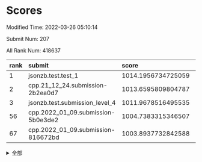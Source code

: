 # Scores

Modified Time: 2022-03-26 05:10:14

Submit Num: 207

All Rank Num: 418637

| rank |               submit               |       score        |       sigma        | pk_num |
| :--- | :--------------------------------- | :----------------- | :----------------- | :----- |
| 1    | jsonzb.test.test_1                 | 1014.1956734725059 | 0.8424005035893217 | 8090   |
| 2    | cpp.21_12_24.submission-2b2ea0d7   | 1013.6595809804787 | 0.8129507109247621 | 8095   |
| 3    | jsonzb.test.submission_level_4     | 1011.9678516495535 | 0.7648183189138072 | 8087   |
| 56   | cpp.2022_01_09.submission-5b0e3de2 | 1004.7383315346507 | 0.7168788163030407 | 8090   |
| 67   | cpp.2022_01_09.submission-816672bd | 1003.8937732842588 | 0.7180076550456816 | 8087   |


<details>
<summary>全部</summary>

| rank |                 submit                 |       score        |       sigma        | pk_num |
| :--- | :------------------------------------- | :----------------- | :----------------- | :----- |
| 1    | jsonzb.test.test_1                     | 1014.1956734725059 | 0.8424005035893217 | 8090   |
| 2    | cpp.21_12_24.submission-2b2ea0d7       | 1013.6595809804787 | 0.8129507109247621 | 8095   |
| 3    | jsonzb.test.submission_level_4         | 1011.9678516495535 | 0.7648183189138072 | 8087   |
| 4    | gobigger.level_3.submission_level_3_25 | 1011.9569296240081 | 0.7745272597511773 | 8095   |
| 5    | gobigger.level_3.submission_level_3_8  | 1011.4002103031638 | 0.7620595809576318 | 8092   |
| 6    | gobigger.level_3.submission_level_3_27 | 1011.1787553403295 | 0.7755736526640643 | 8093   |
| 7    | gobigger.level_3.submission_level_3_3  | 1011.0701896664682 | 0.7788415999993827 | 8092   |
| 8    | gobigger.level_3.submission_level_3_15 | 1011.0446240546408 | 0.7713624547777346 | 8091   |
| 9    | gobigger.level_3.submission_level_3_11 | 1010.9688353441984 | 0.7724783941171551 | 8094   |
| 10   | gobigger.level_3.submission_level_3_22 | 1010.8233985396793 | 0.7639444849943307 | 8091   |
| 11   | gobigger.level_3.submission_level_3_45 | 1010.8109279129333 | 0.7625043562604804 | 8088   |
| 12   | gobigger.level_3.submission_level_3_32 | 1010.8053183122544 | 0.7794860707374495 | 8090   |
| 13   | gobigger.level_3.submission_level_3_1  | 1010.7002867231047 | 0.7711223228416382 | 8095   |
| 14   | gobigger.level_3.submission_level_3_26 | 1010.6779553354297 | 0.7767403449560408 | 8085   |
| 15   | gobigger.level_3.submission_level_3_29 | 1010.6484641134182 | 0.7848340487611087 | 8091   |
| 16   | gobigger.level_3.submission_level_3_30 | 1010.5234881143843 | 0.7932830747550016 | 8091   |
| 17   | gobigger.level_3.submission_level_3_7  | 1010.4511217444306 | 0.7595331398621455 | 8088   |
| 18   | gobigger.level_3.submission_level_3_24 | 1010.3492197343658 | 0.7587641520891453 | 8090   |
| 19   | gobigger.level_3.submission_level_3_14 | 1010.2871259913819 | 0.7708102712267971 | 8089   |
| 20   | gobigger.level_3.submission_level_3_19 | 1010.2560443906991 | 0.7561712268887034 | 8093   |
| 21   | gobigger.level_3.submission_level_3_38 | 1010.25433129738   | 0.7624164344779394 | 8094   |
| 22   | gobigger.level_3.submission_level_3_42 | 1010.151482268613  | 0.778645742716962  | 8091   |
| 23   | gobigger.level_3.submission_level_3_40 | 1009.9992676742438 | 0.7376802798099258 | 8090   |
| 24   | gobigger.level_3.submission_level_3_31 | 1009.984546680041  | 0.7484032215325281 | 8087   |
| 25   | gobigger.level_3.submission_level_3_18 | 1009.9720351777376 | 0.7633799715965143 | 8089   |
| 26   | gobigger.level_3.submission_level_3_12 | 1009.9613773679542 | 0.7648650786638345 | 8085   |
| 27   | gobigger.level_3.submission_level_3_2  | 1009.9253664912093 | 0.7586605317465419 | 8089   |
| 28   | gobigger.level_3.submission_level_3_9  | 1009.8617424314143 | 0.7639436651504323 | 8089   |
| 29   | gobigger.level_3.submission_level_3_37 | 1009.8523198798014 | 0.7602259320749831 | 8095   |
| 30   | gobigger.level_3.submission_level_3_13 | 1009.8521781580065 | 0.7599819635341708 | 8091   |
| 31   | gobigger.level_3.submission_level_3_36 | 1009.7707076332762 | 0.7483707692645654 | 8090   |
| 32   | gobigger.level_3.submission_level_3_48 | 1009.7347793116642 | 0.7450028539446523 | 8090   |
| 33   | gobigger.level_3.submission_level_3_44 | 1009.7320757487441 | 0.7554176747590794 | 8091   |
| 34   | gobigger.level_3.submission_level_3_10 | 1009.7168912490692 | 0.7533232007404367 | 8089   |
| 35   | gobigger.level_3.submission_level_3_28 | 1009.6704088420049 | 0.7651081660544895 | 8091   |
| 36   | gobigger.level_3.submission_level_3_23 | 1009.6349921476606 | 0.749530319354832  | 8090   |
| 37   | gobigger.level_3.submission_level_3_6  | 1009.6085912617726 | 0.7618525414151504 | 8084   |
| 38   | gobigger.level_3.submission_level_3_43 | 1009.5754500559397 | 0.7538414842003892 | 8088   |
| 39   | gobigger.level_3.submission_level_3_33 | 1009.5111765533547 | 0.7545005638570951 | 8094   |
| 40   | gobigger.level_3.submission_level_3_41 | 1009.483154641228  | 0.7402894059574808 | 8085   |
| 41   | gobigger.level_3.submission_level_3_47 | 1009.4663123906523 | 0.7492381811722938 | 8091   |
| 42   | gobigger.level_3.submission_level_3_49 | 1009.4552449107136 | 0.7390192074831653 | 8091   |
| 43   | gobigger.level_3.submission_level_3_4  | 1009.4156007912358 | 0.7682077379569154 | 8094   |
| 44   | gobigger.level_3.submission_level_3_21 | 1009.2183368163402 | 0.7410455480530225 | 8089   |
| 45   | gobigger.level_3.submission_level_3_16 | 1009.1942964144936 | 0.7568804909309392 | 8080   |
| 46   | gobigger.level_3.submission_level_3_20 | 1009.057041642263  | 0.749160743134276  | 8078   |
| 47   | gobigger.level_3.submission_level_3_0  | 1008.9756671404155 | 0.7418639076741201 | 8088   |
| 48   | gobigger.level_3.submission_level_3_46 | 1008.9637950303317 | 0.725680064631656  | 8087   |
| 49   | gobigger.level_3.submission_level_3_17 | 1008.9405436046393 | 0.74285846799718   | 8089   |
| 50   | gobigger.level_3.submission_level_3_34 | 1008.8058715828985 | 0.7413568750947158 | 8089   |
| 51   | gobigger.level_3.submission_level_3_39 | 1008.5791989248337 | 0.7552410609292945 | 8092   |
| 52   | gobigger.level_3.submission_level_3_35 | 1008.3351760192456 | 0.7394687294241449 | 8090   |
| 53   | gobigger.level_3.submission_level_3_5  | 1008.0541421224484 | 0.748189194205287  | 8091   |
| 54   | gobigger.level_1.submission_level_1_26 | 1005.4848620111477 | 0.7302119377064784 | 8092   |
| 55   | gobigger.level_1.submission_level_1_34 | 1004.8034931299387 | 0.7077393921473828 | 8089   |
| 56   | cpp.2022_01_09.submission-5b0e3de2     | 1004.7383315346507 | 0.7168788163030407 | 8090   |
| 57   | gobigger.level_1.submission_level_1_15 | 1004.7345231688471 | 0.7248394938775563 | 8089   |
| 58   | gobigger.level_1.submission_level_1_13 | 1004.4288863188725 | 0.7170155431239356 | 8090   |
| 59   | gobigger.level_1.submission_level_1_16 | 1004.4216910864775 | 0.7401035176402926 | 8091   |
| 60   | gobigger.level_1.submission_level_1_3  | 1004.3026569615228 | 0.7160394599809998 | 8094   |
| 61   | gobigger.level_1.submission_level_1_18 | 1004.1744166037015 | 0.7196032823771755 | 8092   |
| 62   | gobigger.level_1.submission_level_1_42 | 1004.0462048041501 | 0.7189165093985211 | 8089   |
| 63   | gobigger.level_1.submission_level_1_20 | 1004.0264730249163 | 0.7298366851158204 | 8089   |
| 64   | gobigger.level_1.submission_level_1_37 | 1003.9989195461582 | 0.7211337089207241 | 8088   |
| 65   | gobigger.level_1.submission_level_1_36 | 1003.9521151755014 | 0.7146188090587973 | 8093   |
| 66   | gobigger.level_1.submission_level_1_7  | 1003.9000235765286 | 0.7220503419689813 | 8091   |
| 67   | cpp.2022_01_09.submission-816672bd     | 1003.8937732842588 | 0.7180076550456816 | 8087   |
| 68   | gobigger.level_1.submission_level_1_4  | 1003.8748193761825 | 0.707660448321028  | 8084   |
| 69   | gobigger.level_1.submission_level_1_33 | 1003.7873702541044 | 0.722035251270503  | 8092   |
| 70   | gobigger.level_1.submission_level_1_24 | 1003.7387745738049 | 0.7119640086177577 | 8088   |
| 71   | gobigger.level_1.submission_level_1_29 | 1003.5804348658812 | 0.7173095805512942 | 8081   |
| 72   | gobigger.level_1.submission_level_1_17 | 1003.5020960907632 | 0.7157301583565215 | 8093   |
| 73   | gobigger.level_1.submission_level_1_49 | 1003.4934732585698 | 0.7310530082308333 | 8089   |
| 74   | gobigger.level_1.submission_level_1_27 | 1003.4002875797112 | 0.7256918155525136 | 8089   |
| 75   | gobigger.level_1.submission_level_1_14 | 1003.3987248644188 | 0.7115137867487162 | 8094   |
| 76   | gobigger.level_1.submission_level_1_22 | 1003.3787587083965 | 0.7347536921991349 | 8089   |
| 77   | gobigger.level_1.submission_level_1_12 | 1003.3652898918702 | 0.7070825041650064 | 8087   |
| 78   | gobigger.level_1.submission_level_1_45 | 1003.3336258105832 | 0.7125535870307459 | 8094   |
| 79   | gobigger.level_1.submission_level_1_23 | 1003.327105360991  | 0.7171106727656249 | 8088   |
| 80   | gobigger.level_1.submission_level_1_48 | 1003.3268110022984 | 0.7106464266537555 | 8089   |
| 81   | gobigger.level_1.submission_level_1_5  | 1003.3083144902831 | 0.7196216858301808 | 8088   |
| 82   | gobigger.level_1.submission_level_1_25 | 1003.3057559791971 | 0.7137531949260317 | 8092   |
| 83   | gobigger.level_1.submission_level_1_30 | 1003.2416304597992 | 0.7281017086957714 | 8090   |
| 84   | gobigger.level_1.submission_level_1_28 | 1003.2029373095282 | 0.7155925858597452 | 8081   |
| 85   | gobigger.level_1.submission_level_1_43 | 1003.0124285126852 | 0.7105761839256509 | 8092   |
| 86   | gobigger.level_1.submission_level_1_2  | 1002.9748795549901 | 0.7165339210622691 | 8088   |
| 87   | gobigger.level_1.submission_level_1_0  | 1002.9325521542046 | 0.7052187013453619 | 8089   |
| 88   | gobigger.level_1.submission_level_1_47 | 1002.9038234018124 | 0.7116605408063922 | 8087   |
| 89   | gobigger.level_1.submission_level_1_41 | 1002.8860200558385 | 0.7134522701364815 | 8092   |
| 90   | gobigger.level_1.submission_level_1_46 | 1002.8798654659463 | 0.7188224038318544 | 8089   |
| 91   | gobigger.level_1.submission_level_1_39 | 1002.8683300838538 | 0.707618366316275  | 8095   |
| 92   | gobigger.level_1.submission_level_1_44 | 1002.8639465987027 | 0.7151441495433126 | 8083   |
| 93   | gobigger.level_1.submission_level_1_6  | 1002.8133767472859 | 0.7127901368568437 | 8091   |
| 94   | gobigger.level_1.submission_level_1_9  | 1002.8101893114556 | 0.7198042224156844 | 8090   |
| 95   | gobigger.level_1.submission_level_1_8  | 1002.7350847018872 | 0.7099093449835778 | 8095   |
| 96   | gobigger.level_1.submission_level_1_1  | 1002.7112536320617 | 0.7196550807659707 | 8083   |
| 97   | gobigger.level_1.submission_level_1_35 | 1002.711009226989  | 0.7154125146835978 | 8091   |
| 98   | gobigger.level_1.submission_level_1_19 | 1002.6806887632214 | 0.7152398478737764 | 8092   |
| 99   | gobigger.level_1.submission_level_1_40 | 1002.6403319982645 | 0.7009162543558415 | 8090   |
| 100  | gobigger.level_1.submission_level_1_31 | 1002.6345088763702 | 0.7135932234907643 | 8085   |
| 101  | gobigger.level_1.submission_level_1_38 | 1002.4766274629632 | 0.7143068707588468 | 8094   |
| 102  | gobigger.level_1.submission_level_1_11 | 1002.3854473900325 | 0.7223650183849396 | 8087   |
| 103  | gobigger.level_1.submission_level_1_32 | 1002.2007826883752 | 0.7159727497681917 | 8090   |
| 104  | gobigger.level_1.submission_level_1_21 | 1002.1729002226872 | 0.7137089975701423 | 8096   |
| 105  | gobigger.level_1.submission_level_1_10 | 1001.6787007226294 | 0.703205247497664  | 8086   |
| 106  | gobigger.random.submission_random_27   | 997.7379606623615  | 0.7116149118384033 | 8096   |
| 107  | gobigger.random.submission_random_10   | 997.1198196547506  | 0.7167404368108158 | 8084   |
| 108  | gobigger.random.submission_random_17   | 997.1196977764591  | 0.7023457953360088 | 8090   |
| 109  | gobigger.random.submission_random_18   | 996.9957333550968  | 0.7162990677081785 | 8086   |
| 110  | gobigger.random.submission_random_1    | 996.9330637861948  | 0.7026751599612684 | 8090   |
| 111  | gobigger.random.submission_random_41   | 996.6939857977684  | 0.7158010680657354 | 8088   |
| 112  | gobigger.random.submission_random_36   | 996.6756381112785  | 0.7108769117827275 | 8095   |
| 113  | gobigger.random.submission_random_24   | 996.6234222405111  | 0.6992468566242785 | 8089   |
| 114  | gobigger.random.submission_random_26   | 996.5848593656787  | 0.7232909285611516 | 8090   |
| 115  | gobigger.random.submission_random_11   | 996.5670732846785  | 0.705264728186353  | 8091   |
| 116  | gobigger.random.submission_random_0    | 996.5470894721373  | 0.7048416611471532 | 8092   |
| 117  | gobigger.random.submission_random_25   | 996.5289684681985  | 0.7120902509992677 | 8089   |
| 118  | gobigger.random.submission_random_42   | 996.5267981580733  | 0.7081719530114271 | 8085   |
| 119  | gobigger.random.submission_random_44   | 996.3443435669024  | 0.7030165245047092 | 8092   |
| 120  | gobigger.random.submission_random_9    | 996.3126654539789  | 0.7072307662728877 | 8084   |
| 121  | gobigger.random.submission_random_29   | 996.3074212979876  | 0.7154646185598685 | 8084   |
| 122  | gobigger.random.submission_random_28   | 996.1749648668992  | 0.7037138105592046 | 8096   |
| 123  | gobigger.random.submission_random_31   | 996.1669651943046  | 0.7101920971286619 | 8090   |
| 124  | gobigger.random.submission_random_13   | 996.1668699064343  | 0.7046643352970323 | 8088   |
| 125  | gobigger.random.submission_random_8    | 996.1360405547275  | 0.7209556098533582 | 8085   |
| 126  | gobigger.random.submission_random_16   | 996.0501649980731  | 0.6987127119394142 | 8090   |
| 127  | gobigger.random.submission_random_6    | 996.0073671161965  | 0.7105098913298998 | 8087   |
| 128  | gobigger.random.submission_random_38   | 996.0046160753467  | 0.71521462464567   | 8095   |
| 129  | gobigger.random.submission_random_2    | 995.9707995858959  | 0.701006661644988  | 8086   |
| 130  | gobigger.random.submission_random_46   | 995.9115747826012  | 0.7076132323354195 | 8090   |
| 131  | gobigger.random.submission_random_3    | 995.9098029636446  | 0.7051413270916043 | 8085   |
| 132  | gobigger.random.submission_random_21   | 995.8194376660364  | 0.7124507409810971 | 8094   |
| 133  | gobigger.random.submission_random_15   | 995.8176047478308  | 0.7143632930617833 | 8088   |
| 134  | gobigger.random.submission_random_4    | 995.8154136496377  | 0.7005500213995489 | 8090   |
| 135  | gobigger.random.submission_random_48   | 995.7987730297095  | 0.7238750712148709 | 8092   |
| 136  | gobigger.random.submission_random_22   | 995.6809882321219  | 0.712395172863041  | 8083   |
| 137  | gobigger.random.submission_random_33   | 995.6703996447326  | 0.7177896725047523 | 8094   |
| 138  | gobigger.random.submission_random_30   | 995.6418117327147  | 0.7168950215062596 | 8088   |
| 139  | gobigger.random.submission_random_32   | 995.6244118795781  | 0.7100682126779648 | 8090   |
| 140  | gobigger.random.submission_random_5    | 995.5913128712804  | 0.7081083759679044 | 8091   |
| 141  | gobigger.random.submission_random_49   | 995.5685326245426  | 0.716386962522786  | 8093   |
| 142  | gobigger.random.submission_random_47   | 995.5407566946652  | 0.7188776176237295 | 8090   |
| 143  | gobigger.random.submission_random_7    | 995.5005697353365  | 0.7087630103604526 | 8089   |
| 144  | gobigger.random.submission_random_43   | 995.3913597990683  | 0.7136570699054463 | 8086   |
| 145  | gobigger.random.submission_random_14   | 995.3564788413453  | 0.7197637204289348 | 8089   |
| 146  | gobigger.random.submission_random_35   | 995.1958456444545  | 0.7211222634504566 | 8087   |
| 147  | gobigger.random.submission_random_20   | 995.070175970757   | 0.7036465505171089 | 8087   |
| 148  | gobigger.random.submission_random_23   | 994.8916066383497  | 0.7175800763187901 | 8091   |
| 149  | gobigger.random.submission_random_12   | 994.861741261525   | 0.7268730132075345 | 8089   |
| 150  | gobigger.random.submission_random_37   | 994.8423515322963  | 0.7047360103602012 | 8090   |
| 151  | gobigger.random.submission_random_40   | 994.5845250021904  | 0.730756592346979  | 8091   |
| 152  | gobigger.random.submission_random_19   | 994.294585125325   | 0.7146011233161279 | 8092   |
| 153  | gobigger.random.submission_random_39   | 994.2764125842044  | 0.7249278624125389 | 8088   |
| 154  | gobigger.level_2.submission_level_2_38 | 994.0698418107133  | 0.7273916811430533 | 8086   |
| 155  | gobigger.random.submission_random_45   | 994.0095919807549  | 0.7230753553283906 | 8094   |
| 156  | gobigger.level_2.submission_level_2_21 | 993.9277807206754  | 0.7137857528010761 | 8086   |
| 157  | gobigger.level_2.submission_level_2_37 | 993.8516948175637  | 0.7227845251925199 | 8085   |
| 158  | gobigger.level_2.submission_level_2_2  | 993.5441264974914  | 0.731640511325895  | 8087   |
| 159  | gobigger.random.submission_random_34   | 993.541971260075   | 0.7226088675902494 | 8085   |
| 160  | gobigger.level_2.submission_level_2_6  | 993.5142382898963  | 0.7360615676358101 | 8089   |
| 161  | gobigger.level_2.submission_level_2_15 | 993.2075009544625  | 0.7306202741162489 | 8088   |
| 162  | gobigger.level_2.submission_level_2_17 | 993.2010458147546  | 0.7382512651784137 | 8092   |
| 163  | gobigger.level_2.submission_level_2_18 | 993.186470068108   | 0.7344652383342579 | 8086   |
| 164  | gobigger.level_2.submission_level_2_40 | 993.1838732804481  | 0.7324794889993645 | 8093   |
| 165  | gobigger.level_2.submission_level_2_36 | 993.1563014194877  | 0.7373406124012966 | 8089   |
| 166  | gobigger.level_2.submission_level_2_43 | 993.069248535459   | 0.7299131370397629 | 8090   |
| 167  | gobigger.level_2.submission_level_2_22 | 992.9893790277247  | 0.740425436681601  | 8093   |
| 168  | gobigger.level_2.submission_level_2_23 | 992.9508509959295  | 0.7452473649846048 | 8096   |
| 169  | gobigger.level_2.submission_level_2_4  | 992.9399493425404  | 0.7476455382251771 | 8086   |
| 170  | gobigger.level_2.submission_level_2_20 | 992.8885550111119  | 0.7473365891339847 | 8089   |
| 171  | gobigger.level_2.submission_level_2_9  | 992.868251500694   | 0.7355310687010677 | 8091   |
| 172  | gobigger.level_2.submission_level_2_46 | 992.8602987623531  | 0.7274044907268169 | 8083   |
| 173  | gobigger.level_2.submission_level_2_25 | 992.8176702217041  | 0.7566225358459286 | 8087   |
| 174  | gobigger.level_2.submission_level_2_13 | 992.7756552064662  | 0.7548868794576715 | 8095   |
| 175  | gobigger.level_2.submission_level_2_12 | 992.6892822649744  | 0.7709261360302389 | 8087   |
| 176  | gobigger.level_2.submission_level_2_11 | 992.6873972588301  | 0.7339081127979473 | 8094   |
| 177  | gobigger.level_2.submission_level_2_10 | 992.5589683919198  | 0.7527005270157358 | 8086   |
| 178  | gobigger.level_2.submission_level_2_47 | 992.49139951825    | 0.7335396384238692 | 8094   |
| 179  | gobigger.level_2.submission_level_2_19 | 992.4910173659885  | 0.7473752509148763 | 8089   |
| 180  | gobigger.level_2.submission_level_2_28 | 992.3023123491829  | 0.7396805927042389 | 8091   |
| 181  | gobigger.level_2.submission_level_2_3  | 992.241972190459   | 0.7437153065284976 | 8088   |
| 182  | gobigger.level_2.submission_level_2_42 | 992.2062343110202  | 0.745983726056951  | 8088   |
| 183  | gobigger.level_2.submission_level_2_44 | 992.1381917308398  | 0.7540349626689627 | 8093   |
| 184  | gobigger.level_2.submission_level_2_49 | 992.0813722187637  | 0.7553232587415685 | 8089   |
| 185  | gobigger.level_2.submission_level_2_27 | 992.0671143295446  | 0.73550495413694   | 8093   |
| 186  | gobigger.level_2.submission_level_2_7  | 992.0606799362745  | 0.7349689406059647 | 8085   |
| 187  | gobigger.level_2.submission_level_2_33 | 992.0558025659984  | 0.7476034540640987 | 8094   |
| 188  | gobigger.level_2.submission_level_2_14 | 992.027565892489   | 0.7452729742250702 | 8094   |
| 189  | gobigger.level_2.submission_level_2_29 | 991.902913306685   | 0.7605114695325402 | 8097   |
| 190  | gobigger.level_2.submission_level_2_31 | 991.8847089975911  | 0.7705312802607296 | 8090   |
| 191  | gobigger.level_2.submission_level_2_0  | 991.8556370116063  | 0.7456724900813677 | 8091   |
| 192  | gobigger.level_2.submission_level_2_26 | 991.8180437871202  | 0.7614250919381572 | 8092   |
| 193  | gobigger.level_2.submission_level_2_1  | 991.8103512309468  | 0.7353689465556447 | 8094   |
| 194  | gobigger.level_2.submission_level_2_8  | 991.7150737728917  | 0.7433972084013813 | 8094   |
| 195  | gobigger.level_2.submission_level_2_41 | 991.562639033096   | 0.7386839278849453 | 8085   |
| 196  | gobigger.level_2.submission_level_2_5  | 991.5597937262442  | 0.7584126242643837 | 8087   |
| 197  | gobigger.level_2.submission_level_2_45 | 991.5472003991711  | 0.7366294406864891 | 8088   |
| 198  | gobigger.level_2.submission_level_2_16 | 991.449681426346   | 0.7475249442280052 | 8092   |
| 199  | gobigger.level_2.submission_level_2_39 | 991.2006417386068  | 0.7477816400445785 | 8090   |
| 200  | gobigger.level_2.submission_level_2_32 | 991.1717419106924  | 0.7384108829633459 | 8093   |
| 201  | gobigger.level_2.submission_level_2_24 | 991.1372637991054  | 0.7431592290443677 | 8093   |
| 202  | gobigger.level_2.submission_level_2_35 | 990.7626591328452  | 0.770951849550453  | 8090   |
| 203  | gobigger.level_2.submission_level_2_48 | 990.703252503376   | 0.7549299804968275 | 8087   |
| 204  | gobigger.level_2.submission_level_2_34 | 990.4746528080409  | 0.7742824089436455 | 8088   |
| 205  | gobigger.level_2.submission_level_2_30 | 990.3763808442048  | 0.7587248275881647 | 8088   |
| 206  | gobigger.none.submission_none_0        | 978.0049811564019  | 1.2534060091814758 | 8086   |
| 207  | gobigger.none.submission_none_1        | 974.9844551634187  | 1.522225844539807  | 8084   |

</details>